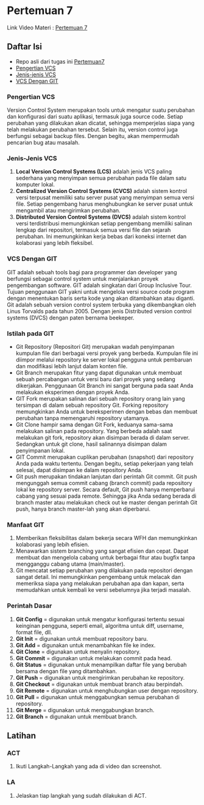 # Pertemuan 7

Link Video Materi : [Pertemuan 7](https://www.youtube.com/watch?v=gefeWhG4KIA)

## Daftar Isi

- Repo asli dari tugas ini [Pertemuan7](https://github.com/Cleign1/pertemuan7)
- [Pengertian VCS](#pengertian-vcs)
- [Jenis-jenis VCS](#jenis-jenis-vcs)
- [VCS Dengan GIT](#vcs-dengan-git)

### Pengertian VCS

Version Control System merupakan tools untuk mengatur suatu perubahan dan konfigurasi dari suatu aplikasi, termasuk juga source code. Setiap perubahan yang dilakukan akan dicatat, sehingga memperjelas siapa yang telah melakukan perubahan tersebut. Selain itu, version control juga berfungsi sebagai backup files. Dengan begitu, akan mempermudah pencarian bug atau masalah.

### Jenis-Jenis VCS

1. **Local Version Control Systems (LCS)** adalah jenis VCS paling sederhana yang menyimpan semua perubahan pada file dalam satu komputer lokal.
2. **Centralized Version Control Systems (CVCS)** adalah sistem kontrol versi terpusat memiliki satu server pusat yang menyimpan semua versi file. Setiap pengembang harus menghubungkan ke server pusat untuk mengambil atau mengirimkan perubahan.
3. **Distributed Version Control Systems (DVCS)** adalah sistem kontrol versi terdistribusi memungkinkan setiap pengembang memiliki salinan lengkap dari repositori, termasuk semua versi file dan sejarah perubahan. Ini memungkinkan kerja bebas dari koneksi internet dan kolaborasi yang lebih fleksibel.

### VCS Dengan GIT

GIT adalah sebuah tools bagi para programmer dan developer yang berfungsi sebagai control system untuk menjalankan proyek pengembangan software. GIT adalah singkatan dari Group Inclusive Tour. Tujuan penggunaan GIT yakni untuk mengelola versi source code program dengan menentukan baris serta kode yang akan ditambahkan atau diganti. Git adalah sebuah version control system terbuka yang dikembangkan oleh Linus Torvalds pada tahun 2005. Dengan jenis Distributed version control systems (DVCS) dengan paten bernama beekeper.

### Istilah pada GIT

- Git Repository (Repositori Git) merupakan wadah penyimpanan kumpulan file dari berbagai versi proyek yang berbeda. Kumpulan file ini diimpor melalui repository ke server lokal pengguna untuk pembaruan dan modifikasi lebih lanjut dalam konten file.
- Git Branch merupakan fitur yang dapat digunakan untuk membuat sebuah percabangan untuk versi baru dari proyek yang sedang dikerjakan. Penggunaan Git Branch ini sangat berguna pada saat Anda melakukan eksperimen dengan proyek Anda.
- GIT Fork merupakan salinan dari sebuah repository orang lain yang tersimpan di dalam sebuah repository Git. Forking repository memungkinkan Anda untuk bereksperimen dengan bebas dan membuat perubahan tanpa memengaruhi repository utamanya.
- Git Clone hampir sama dengan Git Fork, keduanya sama-sama melakukan salinan pada repository. Yang berbeda adalah saat melakukan git fork, repository akan disimpan berada di dalam server. Sedangkan untuk git clone, hasil salinannya disimpan dalam penyimpanan lokal.
- GIT Commit merupakan cuplikan perubahan (snapshot) dari repository Anda pada waktu tertentu. Dengan begitu, setiap pekerjaan yang telah selesai, dapat disimpan ke dalam repository Anda.
- Git push merupakan tindakan lanjutan dari perintah Git commit. Git push mengunggah semua commit cabang (branch commit) pada repository lokal ke repository server. Secara default, Git push hanya memperbarui cabang yang sesuai pada remote. Sehingga jika Anda sedang berada di branch master atau melakukan check out ke master dengan perintah Git push, hanya branch master-lah yang akan diperbarui.

### Manfaat GIT

1. Memberikan fleksibilitas dalam bekerja secara WFH dan memungkinkan kolaborasi yang lebih efisien.
2. Menawarkan sistem branching yang sangat efisien dan cepat. Dapat membuat dan mengelola cabang untuk berbagai fitur atau bugfix tanpa mengganggu cabang utama (main/master).
3. Git mencatat setiap perubahan yang dilakukan pada repositori dengan sangat detail. Ini memungkinkan pengembang untuk melacak dan memeriksa siapa yang melakukan perubahan apa dan kapan, serta memudahkan untuk kembali ke versi sebelumnya jika terjadi masalah.

### Perintah Dasar

1. **Git Config** = digunakan untuk mengatur konfigurasi tertentu sesuai keinginan pengguna, seperti email, algoritma untuk diff, username, format file, dll.
2. **Git Init** = digunakan untuk membuat repository baru.
3. **Git Add** = digunakan untuk menambahkan file ke index.
4. **Git Clone** = digunakan untuk menyalin repository.
5. **Git Commit** = digunakan untuk melakukan commit pada head.
6. **Git Status** = digunakan untuk menampilkan daftar file yang berubah bersama dengan file yang ditambahkan.
7. **Git Push** = digunakan untuk mengirimkan perubahan ke repository.
8. **Git Checkout** = digunakan untuk membuat branch atau berpindah.
9. **Git Remote** = digunakan untuk menghubungkan user dengan repository.
10. **Git Pull** = digunakan untuk menggabungkan semua perubahan di repository.
11. **Git Merge** = digunakan untuk menggabungkan branch.
12. **Git Branch** = digunakan untuk membuat branch.

## Latihan

### ACT

1. Ikuti Langkah-Langkah yang ada di video dan screenshot.

### LA

1. Jelaskan tiap langkah yang sudah dilakukan di ACT.
